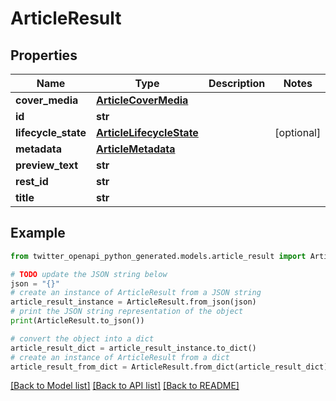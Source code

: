 # ArticleResult


## Properties

Name | Type | Description | Notes
------------ | ------------- | ------------- | -------------
**cover_media** | [**ArticleCoverMedia**](ArticleCoverMedia.md) |  | 
**id** | **str** |  | 
**lifecycle_state** | [**ArticleLifecycleState**](ArticleLifecycleState.md) |  | [optional] 
**metadata** | [**ArticleMetadata**](ArticleMetadata.md) |  | 
**preview_text** | **str** |  | 
**rest_id** | **str** |  | 
**title** | **str** |  | 

## Example

```python
from twitter_openapi_python_generated.models.article_result import ArticleResult

# TODO update the JSON string below
json = "{}"
# create an instance of ArticleResult from a JSON string
article_result_instance = ArticleResult.from_json(json)
# print the JSON string representation of the object
print(ArticleResult.to_json())

# convert the object into a dict
article_result_dict = article_result_instance.to_dict()
# create an instance of ArticleResult from a dict
article_result_from_dict = ArticleResult.from_dict(article_result_dict)
```
[[Back to Model list]](../README.md#documentation-for-models) [[Back to API list]](../README.md#documentation-for-api-endpoints) [[Back to README]](../README.md)


